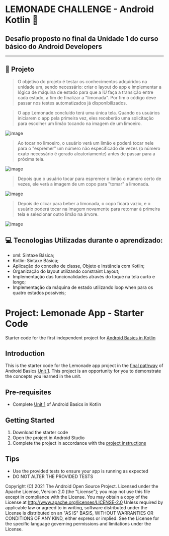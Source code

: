 # LEMONADE CHALLENGE - Android Kotlin 🍋

## Desafio proposto no final da Unidade 1 do curso básico do Android Developers
 
---
## 📱 Projeto

> O objetivo do projeto é testar os conhecimentos adquiridos na unidade um, sendo necessário: criar o layout do app e implementar a lógica de máquina de estado para que a IU faça a transição entre cada estado, a fim de finalizar a "limonada". Por fim o código deve passar nos testes automatizados já disponibilizados.

> O app Lemonade concluído terá uma única tela. Quando os usuários iniciarem o app pela primeira vez, eles receberão uma solicitação para escolher um limão tocando na imagem de um limoeiro.

![image](https://user-images.githubusercontent.com/89861753/171450780-9f82de3a-831c-4a87-8690-3a4af4a0f11b.png)


> Ao tocar no limoeiro, o usuário verá um limão e poderá tocar nele para o "espremer" um número não especificado de vezes (o número exato necessário é gerado aleatoriamente) antes de passar para a próxima tela.

![image](https://user-images.githubusercontent.com/89861753/171450790-0edb0fa5-d664-4993-9f8b-cf7518bd6615.png)


> Depois que o usuário tocar para espremer o limão o número certo de vezes, ele verá a imagem de um copo para "tomar" a limonada.

![image](https://user-images.githubusercontent.com/89861753/171450807-e29ba792-7dde-4ada-815a-e68e48f64c6c.png)


> Depois de clicar para beber a limonada, o copo ficará vazio, e o usuário poderá tocar na imagem novamente para retornar à primeira tela e selecionar outro limão na árvore.

![image](https://user-images.githubusercontent.com/89861753/171450821-209ca644-da1d-49a7-9d4b-408e715af9dc.png)


## 💻 Tecnologias Utilizadas durante o aprendizado:

- xml: Sintaxe Básica;
- Kotlin: Sintaxe Básica;
- Aplicação do conceito de classe, Objeto e Instância com Kotlin;
- Organização do layout utilizando constraint Layout;
- Implementação das funcionalidades através do toque na tela curto e longo;
- Implementação da máquina de estado utilizando loop when para os quatro estados possíveis;


Project: Lemonade App - Starter Code
==================================

Starter code for the first independent project for [Android Basics in Kotlin](https://developer.android.com/courses/android-basics-kotlin/course)

Introduction
------------

This is the starter code for the Lemonade app project in the [final pathway](https://developer.android.com/courses/pathways/android-basics-kotlin-four) of Android Basics [Unit 1](https://developer.android.com/courses/android-basics-kotlin/unit-1). This project is an opportunity for you to demonstrate the concepts you learned in the unit.

Pre-requisites
--------------

- Complete [Unit 1](https://developer.android.com/courses/android-basics-kotlin/unit-1) of Android Basics in Kotlin

Getting Started
---------------

1. Download the starter code
2. Open the project in Android Studio
3. Complete the project in accordance with the [project instructions](https://developer.android.com/codelabs/basic-android-kotlin-training-project-lemonade)

Tips
----

- Use the provided tests to ensure your app is running as expected
- DO NOT ALTER THE PROVIDED TESTS


 Copyright (C) 2021 The Android Open Source Project.
 Licensed under the Apache License, Version 2.0 (the "License");
 you may not use this file except in compliance with the License.
 You may obtain a copy of the License at
     http://www.apache.org/licenses/LICENSE-2.0
 Unless required by applicable law or agreed to in writing, software
 distributed under the License is distributed on an "AS IS" BASIS,
 WITHOUT WARRANTIES OR CONDITIONS OF ANY KIND, either express or implied.
 See the License for the specific language governing permissions and
 limitations under the License.
